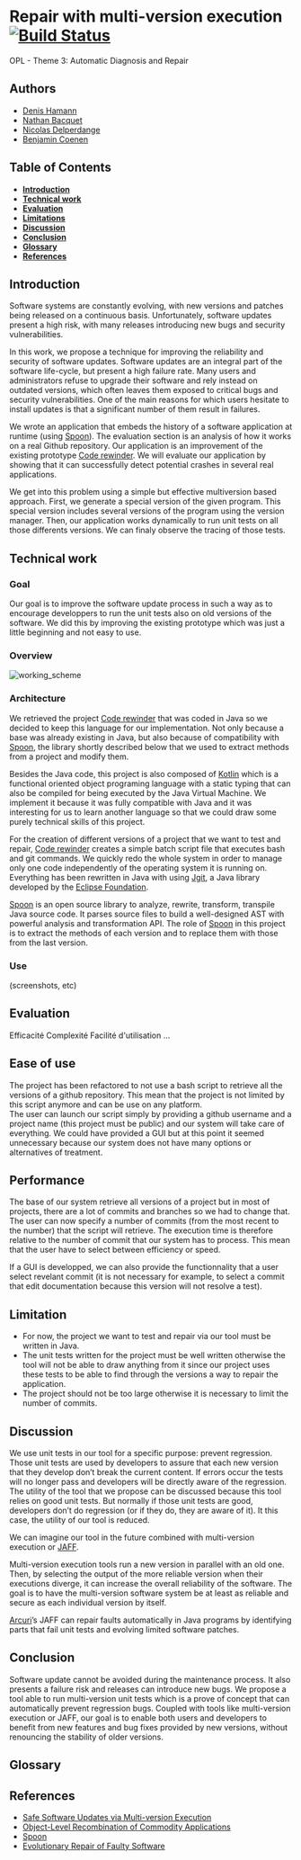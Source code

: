 # Repair with multi-version execution [![Build Status](https://travis-ci.org/Oupsla/OPL-RepairMultiVersion.svg?branch=master)](https://travis-ci.org/Oupsla/OPL-RepairMultiVersion)
OPL - Theme 3: Automatic Diagnosis and Repair
## Authors
- [Denis Hamann](https://github.com/denishamann)
- [Nathan Bacquet](https://github.com/Apolloch)
- [Nicolas Delperdange](https://github.com/Oupsla)
- [Benjamin Coenen](https://github.com/bnjjj)

## Table of Contents
- **[Introduction](#introduction)**   
- **[Technical work](#technical-work)**   
- **[Evaluation](#evaluation)**
- **[Limitations](#limitation)**  
- **[Discussion](#discussion)**
- **[Conclusion](#conclusion)**
- **[Glossary](#glossary)**
- **[References](#references)**

## Introduction

Software systems are constantly evolving, with new versions and patches being released on a continuous basis. Unfortunately, software updates present a high risk, with many releases introducing new bugs and security vulnerabilities.

In this work, we propose a technique for improving the reliability and security of software updates. Software updates are an integral part of the software life-cycle, but present a high failure rate. Many users and administrators refuse to upgrade their software and rely instead on outdated versions, which often leaves them exposed to critical bugs and security vulnerabilities. One of the main reasons for which users hesitate to install updates is that a significant number of them result in failures.

We wrote an application that embeds the history of a software application at runtime (using [Spoon](https://github.com/INRIA/spoon)). The evaluation section is an analysis of how it works on a real Github repository.
Our application is an improvement of the existing prototype [Code rewinder](https://github.com/dufaux/IDL-1). We will evaluate our application by showing that it can successfully detect potential crashes in several real applications.

We get into this problem using a simple but effective multiversion based approach. First, we generate a special version of the given program. This special version includes several versions of the program using the version manager. Then, our application works dynamically to run unit tests on all those differents versions. We can finaly observe the tracing of those tests.

## Technical work
### Goal
Our goal is to improve the software update process in such a way as to encourage developpers to run the unit tests also on old versions of the software. We did this by improving the existing prototype which was just a little beginning and not easy to use.

### Overview
![working_scheme](https://s30.postimg.org/8fp73h4b5/15870726_10154268280013177_490723363_n.png/ "How it works ?")

### Architecture
We retrieved the project [Code rewinder](https://github.com/dufaux/IDL-1) that was coded in Java so we decided to keep this language for our implementation. Not only because a base was already existing in Java, but also because of compatibility with [Spoon](http://spoon.gforge.inria.fr/ "spoon"), the library shortly described below that we used to extract methods from a project and modify them.

Besides the Java code, this project is also composed of [Kotlin](https://kotlinlang.org/) which is a functional oriented object programing language with a static typing that can also be compiled for being executed by the Java Virtual Machine. We implement it because it was fully compatible with Java and it was interesting for us to learn another language so that we could draw some purely technical skills of this project.

For the creation of different versions of a project that we want to test and repair, [Code rewinder](https://github.com/dufaux/IDL-1) creates a simple batch script file that executes bash and git commands. We quickly redo the whole system in order to manage only one code independently of the operating system it is running on. Everything has been rewritten in Java with using [Jgit](https://eclipse.org/jgit "Jgit"), a Java library developed by the [Eclipse Foundation](https://eclipse.org "Eclipse").

[Spoon](https://github.com/INRIA/spoon) is an open source library to analyze, rewrite, transform, transpile Java source code. It parses source files to build a well-designed AST with powerful analysis and transformation API. The role of [Spoon](https://github.com/INRIA/spoon) in this project is to extract the methods of  each version and to replace them with those from the last version.

### Use
(screenshots, etc)

## Evaluation
Efficacité
Complexité
Facilité d'utilisation
...

## Ease of use
The project has been refactored to not use a bash script to retrieve all the versions of a github repository. This mean that the project is not limited by this script anymore and can be use on any platform.  
The user can launch our script simply by providing a github username and a project name (this project must be public) and our system will take care of everything.
We could have provided a GUI but at this point it seemed unnecessary because our system does not have many options or alternatives of treatment.


## Performance
The base of our system retrieve all versions of a project but in most of projects, there are a lot of commits and branches so we had to change that.
The user can now specify a number of commits (from the most recent to the number) that the script will retrieve. The execution time is therefore relative to the number of commit that our system has to process. This mean that the user have to select between efficiency or speed.

If a GUI is developped, we can also provide the functionnality that a user select revelant commit (it is not necessary for example, to select a commit that edit documentation because this version will not resolve a test).

## Limitation

 - For now, the project we want to test and repair via our tool must be written in Java.
 - The unit tests written for the project must be well written otherwise the tool will not be able to draw anything from it since our project uses these tests to be able to find through the versions a way to repair the application.
 - The project should not be too large otherwise it is necessary to limit the number of commits.

## Discussion
We use unit tests in our tool for a specific purpose: prevent regression. Those unit tests are used by developers to assure that each new version that they develop don’t break the current content.
If errors occur the tests will no longer pass and developers will be directly aware of the regression. The utility of the tool that we propose can be discussed because this tool relies on good unit tests. But normally if those unit tests are good, developers don’t do regression (or if they do, they are aware of it). It this case, the utility of our tool is reduced.

We can imagine our tool in the future combined with multi-version execution or [JAFF](https://goo.gl/K4Nb3g).

Multi-version execution tools run a new version in parallel with an old one. Then, by selecting the output of the more reliable version when their executions diverge, it can increase the overall reliability of the software. The goal is to have the multi-version software system be at least as reliable and secure as each individual version by itself.

[Arcuri](https://sites.google.com/site/arcuri82/)’s JAFF can repair faults automatically in Java programs by identifying parts that fail unit tests and evolving limited software patches.


## Conclusion
Software update cannot be avoided during the maintenance process. It also presents a failure risk and releases can introduce new bugs. We propose a tool able to run multi-version unit tests which is a prove of concept that can automatically prevent regression bugs. Coupled with tools like multi-version execution or JAFF, our goal is to enable both users and developers to benefit from new features and bug fixes provided by new versions, without renouncing the stability of older versions.

## Glossary
## References

 - [Safe Software Updates via Multi-version Execution](http://srg.doc.ic.ac.uk/files/papers/mx-icse-13.pdf)
 - [Object-Level Recombination of Commodity Applications](http://people.scs.carleton.ca/~soma/pubs/bfoster-gecco-2010.pdf)
 - [Spoon](http://spoon.gforge.inria.fr/)
 - [Evolutionary Repair of Faulty Software](https://goo.gl/K4Nb3g)
